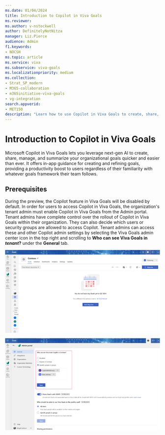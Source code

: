```yaml
---
ms.date: 01/04/2024
title: Introduction to Copilot in Viva Goals
ms.reviewer: 
ms.author: v-nstockwell
author: DefinitelyNotNitza
manager: Liz.Pierce
audience: Admin
f1.keywords:
- NOCSH
ms.topic: article
ms.service: viva
ms.subservice: viva-goals
ms.localizationpriority: medium
ms.collection:  
- Strat_SP_modern
- M365-collaboration
- m365initiative-viva-goals
- vg-integration  
search.appverid:
- MET150
description: "Learn how to use Copilot in Viva Goals to create, share, manage, and summarize organizational goals."
---
```


# Introduction to Copilot in Viva Goals

Microsoft Copilot in Viva Goals lets you leverage next-gen AI to create, share, manage, and summarize your organizational goals quicker and easier than ever. It offers in-app guidance for creating and refining goals, providing a productivity boost to users regardless of their familiarity with whatever goals framework their team follows.

## Prerequisites

During the preview, the Copilot feature in Viva Goals will be disabled by default. In order for users to access Copilot in Viva Goals, the organization's tenant admin must enable Copilot in Viva Goals from the Admin portal. Tenant admins have complete control over the rollout of Copilot in Viva Goals within their organization. They can also decide which users or security groups are allowed to access Copilot. Tenant admins can access these and other Copilot admin settings by selecting the Viva Goals admin center icon in the top right and scrolling to **Who can see Viva Goals in *tenant*?** under the **General** tab.

![Screenshot that shows a view of a product team's OKRs and emphasizes the Admin portal icon.](..\media\goals\copilot\admin-portal.png)

![Screenshot that shows the Admin portal and emphasizes the setting for deciding who can see Viva Goals Copilot in the tenant.](..\media\goals\copilot\who-can-see-copilot.png)

